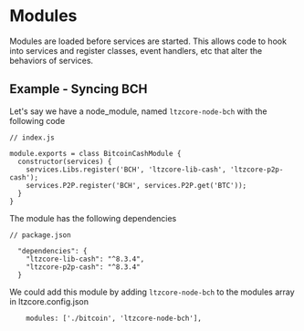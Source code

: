 # Modules
Modules are loaded before services are started. This allows code to hook into services and register classes, event handlers, etc that alter the behaviors of services.

## Example - Syncing BCH
Let's say we have a node_module, named `ltzcore-node-bch` with the following code

```
// index.js

module.exports = class BitcoinCashModule {
  constructor(services) {
    services.Libs.register('BCH', 'ltzcore-lib-cash', 'ltzcore-p2p-cash');
    services.P2P.register('BCH', services.P2P.get('BTC'));
  }
}
```

The module has the following dependencies
```
// package.json

  "dependencies": {
    "ltzcore-lib-cash": "^8.3.4",
    "ltzcore-p2p-cash": "^8.3.4"
  }

```

We could add this module by adding `ltzcore-node-bch` to the modules array in ltzcore.config.json

```
    modules: ['./bitcoin', 'ltzcore-node-bch'],
```

